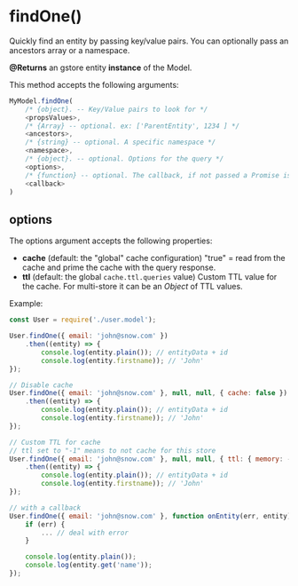 # findOne\(\)

Quickly find an entity by passing key/value pairs. You can optionally pass an ancestors array or a namespace.

**@Returns** an gstore entity **instance** of the Model.

This method accepts the following arguments:

```javascript
MyModel.findOne(
    /* {object}. -- Key/Value pairs to look for */
    <propsValues>,
    /* {Array} -- optional. ex: ['ParentEntity', 1234 ] */
    <ancestors>,
    /* {string} -- optional. A specific namespace */
    <namespace>,
    /* {object}. -- optional. Options for the query */
    <options>,
    /* {function} -- optional. The callback, if not passed a Promise is returned */
    <callback>
)
```

## options

The options argument accepts the following properties:

* **cache** \(default: the "global" cache configuration\) "true" = read from the cache and prime the cache with the query response.
* **ttl** \(default: the global `cache.ttl.queries` value\) Custom TTL value for the cache. For multi-store it can be an _Object_ of TTL values.

Example:

```javascript
const User = require('./user.model');

User.findOne({ email: 'john@snow.com' })
    .then((entity) => {
        console.log(entity.plain()); // entityData + id
        console.log(entity.firstname)); // 'John'
});

// Disable cache
User.findOne({ email: 'john@snow.com' }, null, null, { cache: false })
    .then((entity) => {
        console.log(entity.plain()); // entityData + id
        console.log(entity.firstname)); // 'John'
});

// Custom TTL for cache
// ttl set to "-1" means to not cache for this store
User.findOne({ email: 'john@snow.com' }, null, null, { ttl: { memory: -1, redis: 300 } })
    .then((entity) => {
        console.log(entity.plain()); // entityData + id
        console.log(entity.firstname)); // 'John'
});

// with a callback
User.findOne({ email: 'john@snow.com' }, function onEntity(err, entity) {
    if (err) {
        ... // deal with error
    }

    console.log(entity.plain());
    console.log(entity.get('name'));
});
```

